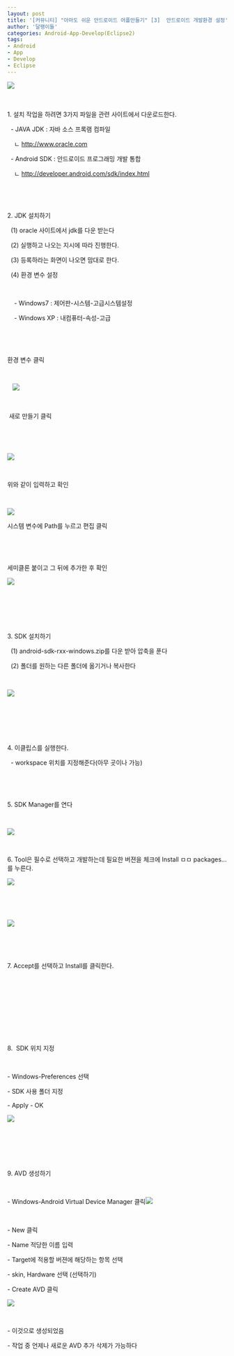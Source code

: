 ```yaml
---
layout: post
title: '[커뮤니티] "아마도 쉬운 안드로이드 어플만들기" [3]  안드로이드 개발환경 설정'
author: '달팽이들'
categories: Android-App-Develop(Eclipse2)
tags:
- Android
- App
- Develop
- Eclipse
---
```



<script> location.href='https://cafe.naver.com/develoid/231821' ; </script>

<p><img src="https://dthumb-phinf.pstatic.net/?src=%22http%3A%2F%2Fblogfiles.naver.net%2F20130424_140%2Ftjdtnsu_1366796577554IaH4H_JPEG%2Fand.jpg%22&amp;type=cafe_wa740">&nbsp;</p>
<p>&nbsp;</p>
<p>1. 설치 작업을 하려면 3가지 파일을 관련 사이트에서 다운로드한다.</p>
<p>&nbsp; - JAVA JDK : 자바 소스 프록램 컴파일</p>
<p>&nbsp;&nbsp;&nbsp; ㄴ <a href="http://www.oracle.com/">http://www.oracle.com</a></p>
<p>&nbsp; - Android SDK : 안드로이드 프로그래밍 개발 통합</p>
<p>&nbsp;&nbsp;&nbsp; ㄴ <a href="http://developer.android.com/sdk/index.html">http://developer.android.com/sdk/index.html</a></p>
<p>&nbsp;</p>
<p>&nbsp;</p>
<p>2. JDK 설치하기</p>
<p>&nbsp; (1) oracle 사이트에서 jdk를 다운 받는다</p>
<p>&nbsp; (2) 실행하고 나오는 지시에 따라 진행한다.</p>
<p>&nbsp; (3) 등록하라는 화면이 나오면 맘대로 한다.</p>
<p>&nbsp; (4) 환경 변수 설정</p>
<p>&nbsp;</p>
<p>&nbsp; &nbsp; - Windows7 : 제어판-시스템-고급시스템설정</p>
<p>&nbsp;&nbsp;&nbsp; - Windows XP : 내컴퓨터-속성-고급</p>
<p>&nbsp;</p>
<p>&nbsp;</p>
<p>환경 변수 클릭</p>
<p>&nbsp;</p>
<p>&nbsp;&nbsp; <img src="https://dthumb-phinf.pstatic.net/?src=%22http%3A%2F%2Fblogfiles.naver.net%2F20130424_71%2Ftjdtnsu_1366794069077AtH0g_JPEG%2F%25C1%25A6%25B8%25F1_%25BE%25F8%25C0%25BD.JPG%22&amp;type=cafe_wa740"></p>
<p>&nbsp;</p>
<p>&nbsp;새로 만들기 클릭</p>
<p>&nbsp;</p>
<p>&nbsp;</p>
<p><img src="https://dthumb-phinf.pstatic.net/?src=%22http%3A%2F%2Fblogfiles.naver.net%2F20130424_21%2Ftjdtnsu_1366794181013bRYB8_JPEG%2F%25C1%25A6%25B8%25F1_%25BE%25F8%25C0%25BD.JPG%22&amp;type=cafe_wa740"></p>
<p>&nbsp;</p>
<p>위와 같이 입력하고 확인</p>
<p>&nbsp;</p>
<p><img src="https://dthumb-phinf.pstatic.net/?src=%22http%3A%2F%2Fblogfiles.naver.net%2F20130424_273%2Ftjdtnsu_1366794371265bSlAw_JPEG%2F%25C1%25A6%25B8%25F1_%25BE%25F8%25C0%25BD.JPG%22&amp;type=cafe_wa740"></p>
<p>시스템 변수에 Path를 누르고 편집 클릭</p>
<p>&nbsp;</p>
<p>&nbsp;</p>
<p>세미클론 붙이고 그 뒤에 추가한 후 확인&nbsp;</p>
<p><img src="https://dthumb-phinf.pstatic.net/?src=%22http%3A%2F%2Fblogfiles.naver.net%2F20130424_176%2Ftjdtnsu_1366794301686hJx8e_JPEG%2F%25C1%25A6%25B8%25F1_%25BE%25F8%25C0%25BD.JPG%22&amp;type=cafe_wa740"></p>
<p>&nbsp;</p>
<p>&nbsp;</p>
<p>&nbsp;</p>
<p>3. SDK 설치하기</p>
<p>&nbsp; (1) android-sdk-rxx-windows.zip를 다운 받아 압축을 푼다</p>
<p>&nbsp; (2) 폴더를 원하는 다른 폴더에 옮기거나 복사한다</p>
<p>&nbsp;</p>
<p><img src="https://dthumb-phinf.pstatic.net/?src=%22http%3A%2F%2Fblogfiles.naver.net%2F20130424_247%2Ftjdtnsu_1366794514824em6Gj_JPEG%2F%25C1%25A6%25B8%25F1_%25BE%25F8%25C0%25BD.JPG%22&amp;type=cafe_wa740"></p>
<p>&nbsp;</p>
<p>&nbsp;</p>
<p>&nbsp;</p>
<p>4. 이클립스를 실행한다.</p>
<p>&nbsp; - workspace 위치를 지정해준다(아무 곳이나 가능)</p>
<p>&nbsp;</p>
<p>&nbsp;</p>
<p>5. SDK Manager를 연다</p>
<p>&nbsp;</p>
<p><img src="https://dthumb-phinf.pstatic.net/?src=%22http%3A%2F%2Fblogfiles.naver.net%2F20130424_24%2Ftjdtnsu_13667947936656TWK9_JPEG%2F%25C1%25A6%25B8%25F1_%25BE%25F8%25C0%25BD.JPG%22&amp;type=cafe_wa740"></p>
<p>&nbsp;</p>
<p>6. Tool은 필수로 선택하고 개발하는데 필요한 버젼을 체크에 Install ㅁㅁ packages...를 누른다.</p>
<p><img src="https://dthumb-phinf.pstatic.net/?src=%22http%3A%2F%2Fblogfiles.naver.net%2F20130424_167%2Ftjdtnsu_1366794894433350vq_JPEG%2F%25C1%25A6%25B8%25F1_%25BE%25F8%25C0%25BD.JPG%22&amp;type=cafe_wa740">&nbsp;</p>
<p>&nbsp;</p>
<p>&nbsp;</p>
<p><img src="https://dthumb-phinf.pstatic.net/?src=%22http%3A%2F%2Fblogfiles.naver.net%2F20130424_297%2Ftjdtnsu_1366794950058vfQi6_JPEG%2F%25C1%25A6%25B8%25F1_%25BE%25F8%25C0%25BD.JPG%22&amp;type=cafe_wa740">&nbsp;</p>
<p>&nbsp;</p>
<p>&nbsp;</p>
<p>7. Accept를 선택하고 Install를 클릭한다.</p>
<p>&nbsp;</p>
<p>&nbsp;</p>
<p>&nbsp;</p>
<p>&nbsp;</p>
<p>&nbsp;</p>
<p>8.&nbsp; SDK 위치 지정</p>
<p>&nbsp;</p>
<p>- Windows-Preferences 선택</p>
<p>- SDK 사용 폴더 지정</p>
<p>- Apply - OK&nbsp;</p>
<p><img src="https://dthumb-phinf.pstatic.net/?src=%22http%3A%2F%2Fblogfiles.naver.net%2F20130424_25%2Ftjdtnsu_1366795963012mkiCR_JPEG%2F%25C1%25A6%25B8%25F1_%25BE%25F8%25C0%25BD.JPG%22&amp;type=cafe_wa740"></p>
<p>&nbsp;</p>
<p>&nbsp;</p>
<p>&nbsp;</p>
<p>9. AVD 생성하기</p>
<p>&nbsp;</p>
<p>- Windows-Android Virtual Device Manager 클릭<img src="https://dthumb-phinf.pstatic.net/?src=%22http%3A%2F%2Fblogfiles.naver.net%2F20130424_20%2Ftjdtnsu_1366796092562rFEuN_JPEG%2F%25C1%25A6%25B8%25F1_%25BE%25F8%25C0%25BD.JPG%22&amp;type=cafe_wa740"></p>
<p>&nbsp;</p>
<p>- New 클릭</p>
<p>- Name 적당한 이름 입력</p>
<p>- Target에 적용할 버젼에 해당하는 항목 선택</p>
<p>- skin, Hardware 선택 (선택하기)</p>
<p>- Create AVD 클릭</p>
<p><img src="https://dthumb-phinf.pstatic.net/?src=%22http%3A%2F%2Fblogfiles.naver.net%2F20130424_187%2Ftjdtnsu_1366796212195UEMmj_JPEG%2F%25C1%25A6%25B8%25F1_%25BE%25F8%25C0%25BD.JPG%22&amp;type=cafe_wa740"></p>
<p>&nbsp;</p>
<p>- 이것으로 생성되었음</p>
<p>- 작업 중 언제나 새로운 AVD 추가 삭제가 가능하다&nbsp;</p>
<p>&nbsp;</p>
<p>&nbsp;</p>
